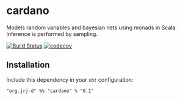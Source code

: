 # cardano
Models random variables and bayesian nets using monads in Scala. Inference is performed by sampling.

[![Build Status](https://travis-ci.org/jrj-d/cardano.svg)](https://travis-ci.org/jrj-d/cardano) [![codecov](https://codecov.io/gh/jrj-d/cardano/branch/master/graph/badge.svg)](https://codecov.io/gh/jrj-d/cardano)

## Installation

Include this dependency in your `sbt` configuration:

```
"org.jrj-d" %% "cardano" % "0.1"
```
